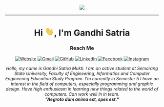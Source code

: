 <p align="center">
  <img src="https://media.tenor.com/5MLsXqKX6jgAAAAi/cat-kitty.gif" height="200"/>
</p>
<hr>
<h1 align="center">Hi <img src="https://raw.githubusercontent.com/ABSphreak/ABSphreak/master/gifs/Hi.gif" width="30px">, I'm Gandhi Satria</h1>
<h3 align="center">Reach Me</h3>
<p align="center">
<p align="center">
  <a href="https:/gndhstr.veercel.app/"><img src="https://img.icons8.com/bubbles/50/000000/web.png" alt="Website"/></a>
	<a href="mailto:ghandisatria@gmail.com"><img src="https://img.icons8.com/bubbles/50/000000/gmail.png" alt="Gmail"/></a>
	<a href="https://github.com/gndhstr"><img src="https://img.icons8.com/bubbles/50/000000/github.png" alt="GitHub"/></a>
	<a href="https://linkedin.com/in/gndhstr"><img src="https://img.icons8.com/bubbles/50/000000/linkedin.png" alt="LinkedIn"/></a>
	<a href="https://www.facebook.com/gndhstr"><img src="https://img.icons8.com/bubbles/50/000000/facebook-new.png" alt="Facebook"/></a>
	<a href="https://instagram.com/gndhstr"><img src="https://img.icons8.com/bubbles/50/000000/instagram.png" alt="Instagram"/></a>
</p>
</p>
</p>



<p align="center">
  <em>
    Hello, my name is Gandhi Satria Mukti. I am an active student at Semarang State University, Faculty of Engineering, Informatics and Computer Engineering Education Study Program. I'm currently in Semester 5
    I have an interest in the field of computers, especially programming and graphic design. Have high enthusiasm in learning new things related to the world of computers. Can work well in in team.
  </em> 
  <br>
<b><i>"Aegroto dum anima est, spes est."</i></b>
</p>
 
